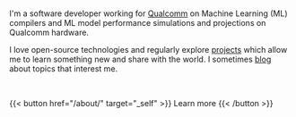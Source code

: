 ---
---

<br>

I'm a software developer working for [Qualcomm](https://www.qualcomm.com/) on Machine Learning (ML) compilers and ML
model performance simulations and projections on Qualcomm hardware.

I love open-source technologies and regularly explore [projects](/projects/) which allow me to learn something new and
share with the world. I sometimes [blog](/blog/) about topics that interest me.

<br>

{{< button href="/about/" target="_self" >}}
Learn more
{{< /button >}}
